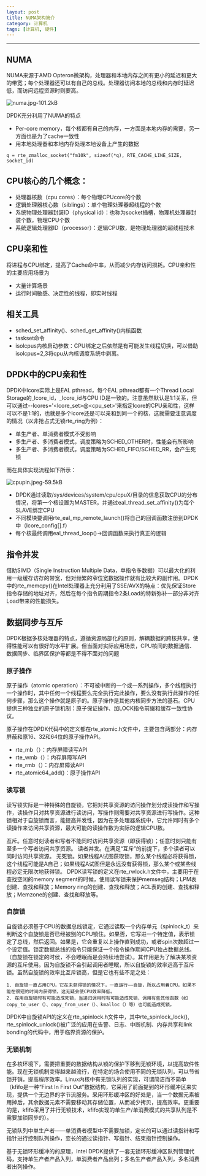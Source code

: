 ```yaml
---
layout: post
title: NUMA架构简介
category: 计算机
tags: [计算机, 硬件]
---
```



----------

## NUMA

NUMA来源于AMD Opteron微架构，处理器和本地内存之间有更小的延迟和更大的带宽；每个处理器还可以有自己的总线。处理器访问本地的总线和内存时延迟低，而访问远程资源时则要高。

![numa.jpg-101.2kB][1]

DPDK充分利用了NUMA的特点

- Per-core memory，每个核都有自己的内存，一方面是本地内存的需要，另一方面也是为了cache一致性
- 用本地处理器和本地内存处理本地设备上产生的数据
 
```
q = rte_zmalloc_socket("fm10k", sizeof(*q), RTE_CACHE_LINE_SIZE, socket_id)
```

## CPU核心的几个概念：

- 处理器核数（cpu cores）：每个物理CPUcore的个数
- 逻辑处理器核心数（siblings）：单个物理处理器超线程的个数
- 系统物理处理器封装ID（physical id）：也称为socket插槽，物理机处理器封装个数，物理CPU个数
- 系统逻辑处理器ID（processor）：逻辑CPU数，是物理处理器的超线程技术

## CPU亲和性

将进程与CPU绑定，提高了Cache命中率，从而减少内存访问损耗。CPU亲和性的主要应用场景为

- 大量计算场景
- 运行时间敏感、决定性的线程，即实时线程

## 相关工具

- sched_set_affinity()、sched_get_affinity()内核函数
- taskset命令
- isolcpus内核启动参数：CPU绑定之后依然是有可能发生线程切换，可以借助isolcpus=2,3将cpu从内核调度系统中剥离。

## DPDK中的CPU亲和性

DPDK中lcore实际上是EAL pthread，每个EAL pthread都有一个Thread Local Storage的_lcore_id，_lcore_id与CPU ID是一致的。注意虽然默认是1:1关系，但可以通过--lcores='<lcore_set>@<cpu_set>'来指定lcore的CPU亲和性，这样可以不是1:1的，也就是多个lcore还是可以亲和到同一个的核，这就需要注意调度的情况（以非抢占式无锁rte_ring为例）：

- 单生产者、单消费者模式不受影响
- 多生产者、多消费者模式，调度策略为SCHED_OTHER时，性能会有所影响
- 多生产者、多消费者模式，调度策略为SCHED_FIFO/SCHED_RR，会产生死锁

而在具体实现流程如下所示：

![cpupin.jpeg-59.5kB][2]

- DPDK通过读取/sys/devices/system/cpu/cpuX/目录的信息获取CPU的分布情况，将第一个核设置为MASTER，并通过eal_thread_set_affinity()为每个SLAVE绑定CPU
- 不同模块要调用rte_eal_mp_remote_launch()将自己的回调函数注册到DPDK中（lcore_config[].f）
- 每个核最终调用eal_thread_loop()->回调函数来执行真正的逻辑

## 指令并发

借助SIMD（Single Instruction Multiple Data，单指令多数据）可以最大化的利用一级缓存访存的带宽，但对频繁的窄位宽数据操作就有比较大的副作用。DPDK中的rte_memcpy()在Intel处理器上充分利用了SSE/AVX的特点：优先保证Store指令存储的地址对齐，然后在每个指令周期指令2条Load的特新弥补一部分非对齐Load带来的性能损失。

## 数据同步与互斥

DPDK根据多核处理器的特点，遵循资源局部化的原则，解耦数据的跨核共享，使得性能可以有很好的水平扩展。但当面对实际应用场景，CPU核间的数据通信、数据同步、临界区保护等都是不得不面对的问题

### 原子操作

原子操作（atomic operation）：不可被中断的一个或一系列操作，多个线程执行一个操作时，其中任何一个线程要么完全执行完此操作，要么没有执行此操作的任何步骤，那么这个操作就是原子的。原子操作是其他内核同步方法的基石。CPU提供三种独立的原子锁机制：原子保证操作、加LOCK指令前缀和缓存一致性协议。

原子操作在DPDK代码中的定义都在rte_atomic.h文件中，主要包含两部分：内存屏蔽和原16、32和64位的原子操作API。

- rte_mb（）：内存屏障读写API
- rte_wmb（）：内存屏障写API
- rte_rmb（）：内存屏障读API
- rte_atomic64_add()：原子操作API

### 读写锁

读写锁实际是一种特殊的自旋锁，它把对共享资源的访问操作划分成读操作和写操作，读操作只对共享资源进行读访问，写操作则需要对共享资源进行写操作。这种锁相对于自旋锁而言，能提高并发性，因为在多处理器系统中，它允许同时有多个读操作来访问共享资源，最大可能的读操作数为实际的逻辑CPU数。

互斥。任意时刻读者和写者不能同时访问共享资源（即获得锁）；任意时刻只能有至多一个写者访问共享资源。
读者并发。在满足“互斥”的前提下，多个读者可以同时访问共享资源。
无死锁。如果线程A试图获取锁，那么某个线程必将获得锁，这个线程可能是A自己；如果线程A试图但是永远没有获得锁，那么某个或某些线程必定无限次地获得锁。
DPDK读写锁的定义在rte_rwlock.h文件中，主要用于在查找空闲的memory segment的时候，使用读写锁来保护memseg结构；LPM表创建、查找和释放；Memory ring的创建、查找和释放；ACL表的创建、查找和释放；Memzone的创建、查找和释放等。

### 自旋锁

自旋锁必须基于CPU的数据总线锁定，它通过读取一个内存单元（spinlock_t）来判断这个自旋锁是否已经被别的CPU锁住。如果否，它写进一个特定值，表示锁定了总线，然后返回。如果是，它会重复以上操作直到成功，或者spin次数超过一个设定值。锁定数据总线的指令只能保证一个指令操作期间CPU独占数据总线。（自旋锁在锁定的时侯，不会睡眠而是会持续地尝试）。其作用是为了解决某项资源的互斥使用。因为自旋锁不会引起调用者睡眠，所以自旋锁的效率远高于互斥锁。虽然自旋锁的效率比互斥锁高，但是它也有些不足之处：

    1. 自旋锁一直占用CPU，它在未获得锁的情况下，一直运行——自旋，所以占用着CPU，如果不能在很短的时间内获得锁，这无疑会使CPU效率降低。
    2. 在用自旋锁时有可能造成死锁，当递归调用时有可能造成死锁，调用有些其他函数（如copy_to_user（）、copy_from_user（）、kmalloc（）等）也可能造成死锁。
    
DPDK中自旋锁API的定义在rte_spinlock.h文件中，其中rte_spinlock_lock(), rte_spinlock_unlock()被广泛的应用在告警、日志、中断机制、内存共享和link bonding的代码中，用于临界资源的保护。

### 无锁机制

在多核环境下，需要把重要的数据结构从锁的保护下移到无锁环境，以提高软件性能。现在无锁机制变得越来越流行，在特定的场合使用不同的无锁队列，可以节省锁开销，提高程序效率。Linux内核中有无锁队列的实现，可谓简洁而不简单（kfifo是一种“First In First Out”数据结构，它采用了前面提到的环形缓冲区来实现，提供一个无边界的字节流服务。采用环形缓冲区的好处是，当一个数据元素被用掉后，其余数据元素不需要移动其存储位置，从而减少拷贝，提高效率。更重要的是，kfifo采用了并行无锁技术，kfifo实现的单生产/单消费模式的共享队列是不需要加锁同步的）。

无锁队列中单生产者——单消费者模型中不需要加锁，定长的可以通过读指针和写指针进行控制队列操作，变长的通过读指针、写指针、结束指针控制操作。

基于无锁环形缓冲的的原理，Intel DPDK提供了一套无锁环形缓冲区队列管理代码，支持单生产者产品入列，单消费者产品出列；多名生产者产品入列，多名消费者出列操作。


  [1]: http://static.zybuluo.com/gamedebug/87phtk01ypagykz475s57ul6/numa.jpg
  [2]: http://static.zybuluo.com/gamedebug/qjlazuyw7rvj1m8tj2tcb0n4/cpupin.jpeg